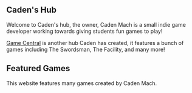 ## Caden's Hub

Welcome to Caden's hub, the owner, Caden Mach is a small indie game developer working towards giving students fun games to play!

[Game Central](https://sites.google.com/ennis.k12.tx.us/gamecentral) is another hub Caden has created, it features a bunch of games including The Swordsman, The Facility, and many more!

## Featured Games

This website features many games created by Caden Mach.
<script async src="https://pagead2.googlesyndication.com/pagead/js/adsbygoogle.js?client=ca-pub-6869511444125624"
     crossorigin="anonymous"></script>

